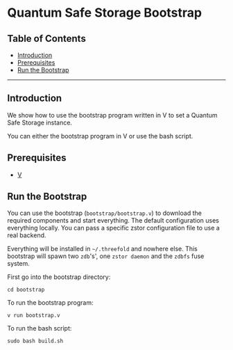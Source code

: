 <h1> Quantum Safe Storage Bootstrap </h1>

<h2>Table of Contents</h2>

- [Introduction](#introduction)
- [Prerequisites](#prerequisites)
- [Run the Bootstrap](#run-the-bootstrap)

---

## Introduction

We show how to use the bootstrap program written in V to set a Quantum Safe Storage instance.

You can either the bootstrap program in V or use the bash script.

## Prerequisites

- [V](https://vlang.io/)

## Run the Bootstrap

You can use the bootstrap (`bootstrap/bootstrap.v`) to download the required components and start everything. The default configuration uses everything locally. You can pass a specific zstor configuration file to use a real backend.

Everything will be installed in `~/.threefold` and nowhere else.
This bootstrap will spawn two `zdb`'s', one `zstor daemon` and the `zdbfs` fuse system.

First go into the bootstrap directory:

```
cd bootstrap
```

To run the bootstrap program:

```
v run bootstrap.v
```

To run the bash script:

```
sudo bash build.sh
```
